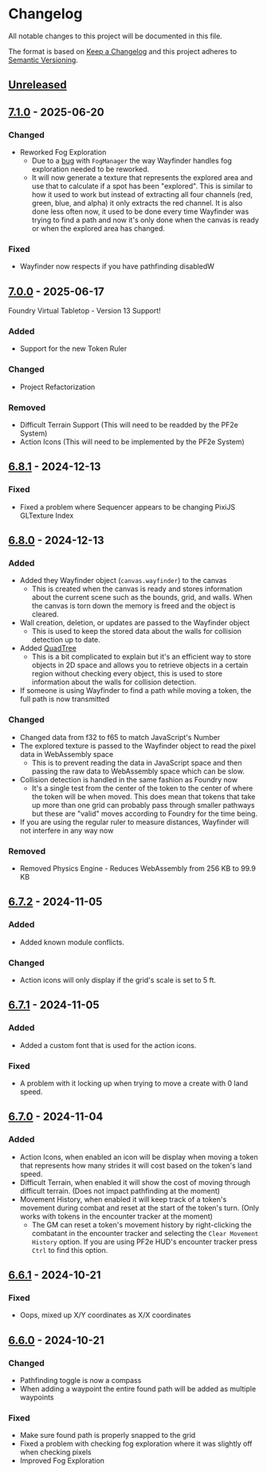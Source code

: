 # Changelog

All notable changes to this project will be documented in this file.

The format is based on [Keep a Changelog](https://keepachangelog.com/)
and this project adheres to [Semantic Versioning](https://semver.org/).

## [Unreleased]

## [7.1.0] - 2025-06-20

### Changed

- Reworked Fog Exploration
  - Due to a [bug](https://github.com/foundryvtt/foundryvtt/issues/13046) with `FogManager` the way Wayfinder handles fog exploration needed to be reworked.
  - It will now generate a texture that represents the explored area and use that to calculate if a spot has been "explored". This is similar to how it used to work but instead of extracting all four channels (red, green, blue, and alpha) it only extracts the red channel. It is also done less often now, it used to be done every time Wayfinder was trying to find a path and now it's only done when the canvas is ready or when the explored area has changed.

### Fixed

- Wayfinder now respects if you have pathfinding disabledW

## [7.0.0] - 2025-06-17

Foundry Virtual Tabletop - Version 13 Support!

### Added

- Support for the new Token Ruler

### Changed

- Project Refactorization

### Removed

- Difficult Terrain Support (This will need to be readded by the PF2e System)
- Action Icons (This will need to be implemented by the PF2e System)

## [6.8.1] - 2024-12-13

### Fixed

- Fixed a problem where Sequencer appears to be changing PixiJS GLTexture Index

## [6.8.0] - 2024-12-13

### Added

- Added they Wayfinder object (`canvas.wayfinder`) to the canvas
  - This is created when the canvas is ready and stores information about the current scene such as the bounds, grid, and walls. When the canvas is torn down the memory is freed and the object is cleared.
- Wall creation, deletion, or updates are passed to the Wayfinder object
  - This is used to keep the stored data about the walls for collision detection up to date.
- Added [QuadTree](https://en.wikipedia.org/wiki/Quadtree)
  - This is a bit complicated to explain but it's an efficient way to store objects in 2D space and allows you to retrieve objects in a certain region without checking every object, this is used to store information about the walls for collision detection.
- If someone is using Wayfinder to find a path while moving a token, the full path is now transmitted

### Changed

- Changed data from f32 to f65 to match JavaScript's Number
- The explored texture is passed to the Wayfinder object to read the pixel data in WebAssembly space
  - This is to prevent reading the data in JavaScript space and then passing the raw data to WebAssembly space which can be slow.
- Collision detection is handled in the same fashion as Foundry now
  - It's a single test from the center of the token to the center of where the token will be when moved. This does mean that tokens that take up more than one grid can probably pass through smaller pathways but these are "valid" moves according to Foundry for the time being.
- If you are using the regular ruler to measure distances, Wayfinder will not interfere in any way now

### Removed

- Removed Physics Engine - Reduces WebAssembly from 256 KB to 99.9 KB

## [6.7.2] - 2024-11-05

### Added

- Added known module conflicts.

### Changed

- Action icons will only display if the grid's scale is set to 5 ft.

## [6.7.1] - 2024-11-05

### Added

- Added a custom font that is used for the action icons.

### Fixed

- A problem with it locking up when trying to move a create with 0 land speed.

## [6.7.0] - 2024-11-04

### Added

- Action Icons, when enabled an icon will be display when moving a token that represents how many strides it will cost based on the token's land speed.
- Difficult Terrain, when enabled it will show the cost of moving through difficult terrain. (Does not impact pathfinding at the moment)
- Movement History, when enabled it will keep track of a token's movement during combat and reset at the start of the token's turn. (Only works with tokens in the encounter tracker at the moment)
  - The GM can reset a token's movement history by right-clicking the combatant in the encounter tracker and selecting the `Clear Movement History` option. If you are using PF2e HUD's encounter tracker press `Ctrl` to find this option.

## [6.6.1] - 2024-10-21

### Fixed

- Oops, mixed up X/Y coordinates as X/X coordinates

## [6.6.0] - 2024-10-21

### Changed

- Pathfinding toggle is now a compass
- When adding a waypoint the entire found path will be added as multiple waypoints

### Fixed

- Make sure found path is properly snapped to the grid
- Fixed a problem with checking fog exploration where it was slightly off when checking pixels
- Improved Fog Exploration

[Unreleased]: https://github.com/7H3LaughingMan/wayfinder/compare/v7.1.0...HEAD
[7.1.0]: https://github.com/7H3LaughingMan/wayfinder/compare/v7.0.0...v7.1.0
[7.0.0]: https://github.com/7H3LaughingMan/wayfinder/compare/v6.8.1...v7.0.0
[6.8.1]: https://github.com/7H3LaughingMan/wayfinder/compare/v6.8.0...v6.8.1
[6.8.0]: https://github.com/7H3LaughingMan/wayfinder/compare/v6.7.2...v6.8.0
[6.7.2]: https://github.com/7H3LaughingMan/wayfinder/compare/v6.7.1...v6.7.2
[6.7.1]: https://github.com/7H3LaughingMan/wayfinder/compare/v6.7.0...v6.7.1
[6.7.0]: https://github.com/7H3LaughingMan/wayfinder/compare/v6.6.1...v6.7.0
[6.6.1]: https://github.com/7H3LaughingMan/wayfinder/compare/v6.6.0...v6.6.1
[6.6.0]: https://github.com/7H3LaughingMan/wayfinder/releases/tag/v6.6.0
